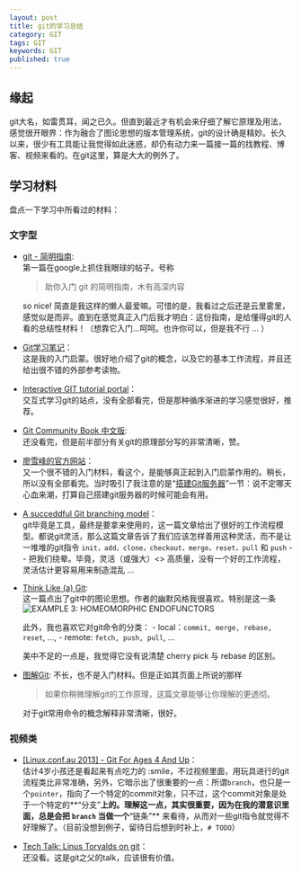 ```yaml
---
layout: post
title: git的学习总结
category: GIT
tags: GIT
keywords: GIT
published: true
---
```


## 缘起

git大名，如雷贯耳，闻之已久。但直到最近才有机会来仔细了解它原理及用法，感觉很开眼界：作为融合了图论思想的版本管理系统，git的设计确是精妙。长久以来，很少有工具能让我觉得如此迷惑，却仍有动力来一篇接一篇的找教程、博客、视频来看的。在git这里，算是大大的例外了。

## 学习材料

盘点一下学习中所看过的材料：

### 文字型

* [git - 简明指南](http://rogerdudler.github.io/git-guide/index.zh.html):   
  第一篇在google上抓住我眼球的帖子。号称

  > 助你入门 git 的简明指南，木有高深内容

	so nice! 简直是我这样的懒人最爱嘛。可惜的是，我看过之后还是云里雾里，感觉似是而非。直到在感觉真正入门后我才明白：这份指南，是给懂得git的人看的总结性材料！（想靠它入门...呵呵。也许你可以，但是我不行 ... ）

* [Git学习笔记](http://shanewfx.github.io/blog/2012/04/21/learn-git-command/)：  
  这是我的入门启蒙。很好地介绍了git的概念，以及它的基本工作流程，并且还给出很不错的外部参考读物。

* [Interactive GIT tutorial portal](http://gitimmersion.com/lab_01.html)：  
  交互式学习git的站点，没有全部看完，但是那种循序渐进的学习感觉很好，推荐。

* [Git Community Book 中文版](http://gitbook.liuhui998.com/index.html):   
  还没看完，但是前半部分有关git的原理部分写的非常清晰，赞。
  
* [廖雪峰的官方网站](http://www.liaoxuefeng.com/wiki/0013739516305929606dd18361248578c67b8067c8c017b000)：  
  又一个很不错的入门材料，看这个，是能够真正起到入门启蒙作用的。稍长，所以没有全部看完。当时吸引了我注意的是“[搭建Git服务器](http://www.liaoxuefeng.com/wiki/0013739516305929606dd18361248578c67b8067c8c017b000/00137583770360579bc4b458f044ce7afed3df579123eca000)”一节：说不定哪天心血来潮，打算自己搭建git服务器的时候可能会有用。

* [A succeddful Git branching model](http://nvie.com/posts/a-successful-git-branching-model/)：  
  git毕竟是工具，最终是要拿来使用的，这一篇文章给出了很好的工作流程模型。都说git灵活，那么这篇文章告诉了我们应该怎样善用这种灵活，而不是让一堆堆的git指令 `init，add，clone，checkout，merge，reset，pull` 和 `push` -- 把我们绕晕。毕竟，灵活（或强大）<> 高质量，没有一个好的工作流程，灵活估计更容易用来制造混乱 ...

* [Think Like (a) Git](http://think-like-a-git.net/epic.html#testing-out-merges):   
  这一篇点出了git中的图论思想。作者的幽默风格我很喜欢。特别是这一条
![EXAMPLE 3: HOMEOMORPHIC ENDOFUNCTORS](http://think-like-a-git.net/assets/images2/homeomorphic_endofunctors.jpg)

	此外，我也喜欢它对git命令的分类：
		- local：`commit, merge, rebase, reset`, ..., 
		- remote: `fetch, push, pull`, ...
	
	美中不足的一点是，我觉得它没有说清楚 cherry pick 与 rebase 的区别。

* [图解Git](http://marklodato.github.io/visual-git-guide/index-zh-cn.html): 不长，也不是入门材料。但是正如其页面上所说的那样

  > 如果你稍微理解git的工作原理，这篇文章能够让你理解的更透彻。

  对于git常用命令的概念解释非常清晰，很好。
  
### 视频类

* [[Linux.conf.au 2013] - Git For Ages 4 And Up](https://www.youtube.com/watch?v=1ffBJ4sVUb4&t=4217s)：  
  估计4岁小孩还是看起来有点吃力的 :smile，不过视频里面，用玩具进行的git流程类比非常准确，另外，它暗示出了很重要的一点：所谓`branch`，也只是一个`pointer`，指向了一个特定的commit对象，只不过，这个commit对象是处于一个特定的**“分支”**上的。理解这一点，其实很重要，因为在我的潜意识里面，总是会把 `branch` 当做一个**“链条”** 来看待，从而对一些git指令就觉得不好理解了。（目前没想到例子，留待日后想到时补上，`# TODO`）

* [Tech Talk: Linus Torvalds on git](https://www.youtube.com/watch?v=4XpnKHJAok8)：  
  还没看。这是git之父的talk，应该很有价值。
